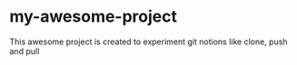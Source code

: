 # my-awesome-project
This awesome project is created to experiment git notions like clone, push and pull 
